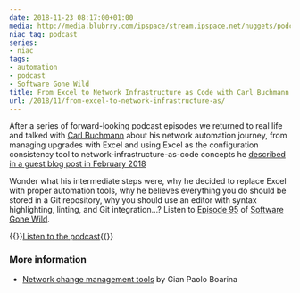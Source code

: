 ```yaml
---
date: 2018-11-23 08:17:00+01:00
media: http://media.blubrry.com/ipspace/stream.ipspace.net/nuggets/podcast/Show_95-Automation_Journey.mp3
niac_tag: podcast
series:
- niac
tags:
- automation
- podcast
- Software Gone Wild
title: From Excel to Network Infrastructure as Code with Carl Buchmann
url: /2018/11/from-excel-to-network-infrastructure-as/
---
```

After a series of forward-looking podcast episodes we returned to real life and talked with [Carl Buchmann](https://www.linkedin.com/in/carl-buchmann-6b436727/) about his network automation journey, from managing upgrades with Excel and using Excel as the configuration consistency tool to network-infrastructure-as-code concepts he [described in a guest blog post in February 2018](/2018/02/automation-isnt-about-building-button/)
<!--more-->
Wonder what his intermediate steps were, why he decided to replace Excel with proper automation tools, why he believes everything you do should be stored in a Git repository, why you should use an editor with syntax highlighting, linting, and Git integration...? Listen to [Episode 95](http://media.blubrry.com/ipspace/stream.ipspace.net/nuggets/podcast/Show_95-Automation_Journey.mp3) of [Software Gone Wild](https://www.ipspace.net/Podcast/Software_Gone_Wild).

{{<jump>}}[Listen to the podcast](http://media.blubrry.com/ipspace/stream.ipspace.net/nuggets/podcast/Show_95-Automation_Journey.mp3){{</jump>}}

### More information

-   [Network change management tools](https://www.ifconfig.it/hugo/post/network-change-tools/) by Gian Paolo Boarina
